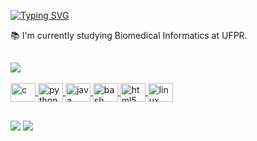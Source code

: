<!-- <img width=100%  src="https://capsule-render.vercel.app/api?type=waving&color=ff91a4&height=120&section=header"/> -->


[![Typing SVG](https://readme-typing-svg.demolab.com?font=Fira+Code&weight=600&duration=8000&pause=1000&color=FF91A4&random=false&width=435&lines=Hi+there%2C+I%E2%80%99m+Barbara+%F0%9F%91%8B+)](https://git.io/typing-svg)

:books: I'm currently studying Biomedical Informatics at UFPR.

##

<div>
  <a href='https://github.com/brareisds'>
    <img  src="https://github-readme-stats.vercel.app/api/top-langs/?username=brareisds&layout=donut&theme=date_night"/>
</div>

<div style="display: inline_block"><br>
  <img class='icon' align="center" alt="c" height="30" width="40" src="https://cdn.jsdelivr.net/gh/devicons/devicon@latest/icons/c/c-line.svg">
  <img align="center" alt="python" height="30" width="40" src="https://cdn.jsdelivr.net/gh/devicons/devicon@latest/icons/python/python-original.svg">
  <img align="center" alt="java" height="30" width="40" src="https://cdn.jsdelivr.net/gh/devicons/devicon@latest/icons/java/java-original.svg">
  <img align="center" alt="bash" height="30" width="40" src="https://cdn.jsdelivr.net/gh/devicons/devicon@latest/icons/bash/bash-plain.svg">
  <img align="center" alt="html5" height="30" width="40" src="https://cdn.jsdelivr.net/gh/devicons/devicon@latest/icons/html5/html5-plain.svg">
  <img align="center" alt="linux" height="30" width="40" src="https://cdn.jsdelivr.net/gh/devicons/devicon@latest/icons/linux/linux-original.svg">
</div>

##

<div>
  <a href="https://linkedin.com/in/barbara-reis-319b621b9" target="_blank"><img src="https://img.shields.io/badge/LinkedIn-0077B5?style=for-the-badge&logo=linkedin&logoColor=white"></a>
  <a href="mailto:brareisds@gmail.com" target="_blank"><img src="https://img.shields.io/badge/Gmail-D14836?style=for-the-badge&logo=gmail&logoColor=white"></a>
</div>
